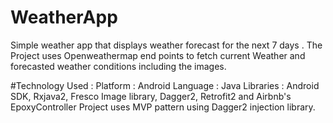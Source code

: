 # WeatherApp
Simple weather app that displays weather forecast for the next 7 days . The Project uses Openweathermap end points to fetch current Weather and forecasted weather conditions including the images.

#Technology Used :
Platform : Android
Language : Java
Libraries : Android SDK, Rxjava2, Fresco Image library, Dagger2, Retrofit2 and Airbnb's EpoxyController
Project uses MVP pattern using Dagger2 injection library.

